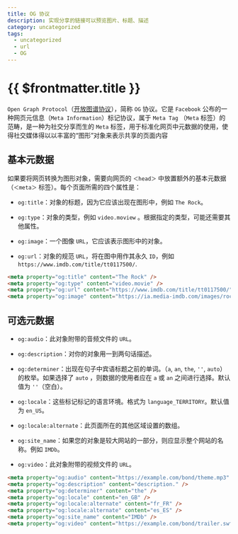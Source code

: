```yaml
---
title: OG 协议
description: 实现分享的链接可以预览图片、标题、描述
category: uncategorized
tags:
  - uncategorized
  - url
  - OG
---
```


# {{ $frontmatter.title }}

`Open Graph Protocol`（[开放图谱协议](https://ogp.me/)），简称 `OG` 协议。它是 `Facebook`
公布的一种网页元信息（`Meta Information`）标记协议，属于 `Meta Tag`
（`Meta` 标签）的范畴，是一种为社交分享而生的 `Meta` 标签，用于标准化网页中元数据的使用，使得社交媒体得以以丰富的“图形”对象来表示共享的页面内容

## 基本元数据

如果要将网页转换为图形对象，需要向网页的 `＜head＞` 中放置额外的基本元数据（`＜meta＞` 标签）。每个页面所需的四个属性是：

- `og:title`：对象的标题，因为它应该出现在图形中，例如 `The Rock`。

- `og:type`：对象的类型，例如 `video.moview` 。根据指定的类型，可能还需要其他属性。

- `og:image`：一个图像 `URL`，它应该表示图形中的对象。

- `og:url`：对象的规范 `URL`，将在图中用作其永久 `ID`，例如 `https://www.imdb.com/title/tt0117500/`.

```html
<meta property="og:title" content="The Rock" />
<meta property="og:type" content="video.movie" />
<meta property="og:url" content="https://www.imdb.com/title/tt0117500/" />
<meta property="og:image" content="https://ia.media-imdb.com/images/rock.jpg" />
```

## 可选元数据

- `og:audio`：此对象附带的音频文件的 `URL`。

- `og:description`：对你的对象用一到两句话描述。

- `og:determiner`：出现在句子中宾语标题之前的单词。（`a`, `an`, `the`, `''`, `auto`）的枚举。如果选择了 `auto`
  ，则数据的使用者应在 `a` 或 `an` 之间进行选择。默认值为 `''`（空白）。

- `og:locale`：这些标记标记的语言环境。格式为 `language_TERRITORY`。默认值为 `en_US`。

- `og:locale:alternate`：此页面所在的其他区域设置的数组。

- `og:site_name`：如果您的对象是较大网站的一部分，则应显示整个网站的名称。例如 `IMDb`。

- `og:video`：此对象附带的视频文件的 `URL`。

```html
<meta property="og:audio" content="https://example.com/bond/theme.mp3" />
<meta property="og:description" content="description." />
<meta property="og:determiner" content="the" />
<meta property="og:locale" content="en_GB" />
<meta property="og:locale:alternate" content="fr_FR" />
<meta property="og:locale:alternate" content="es_ES" />
<meta property="og:site_name" content="IMDb" />
<meta property="og:video" content="https://example.com/bond/trailer.swf" />
```

